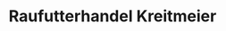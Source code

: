 ---
title: "Raufutterhandel Kreitmeier"
url: /bergkirchen/raufutterhandel-kreitmeier/
shop: Landwirtschaftlich
---